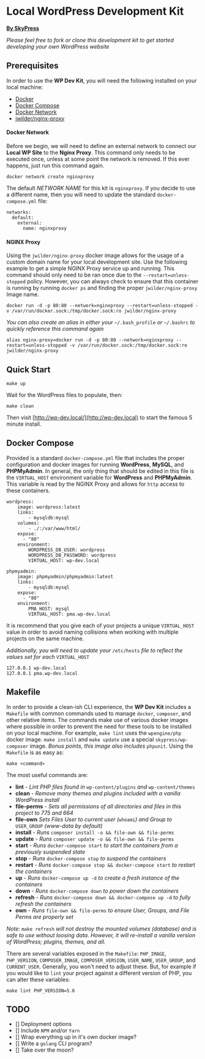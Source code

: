 # Local WordPress Development Kit
[**By SkyPress**](https://skypress.io)

_Please feel free to fork or clone this development kit to get started developing your own WordPress website_

## Prerequisites
In order to use the **WP Dev Kit**, you will need the following installed on your local machine:

* [Docker](https://docs.docker.com/install/)
* [Docker Compose](https://docs.docker.com/compose/install/)
* [Docker Network](https://docs.docker.com/engine/reference/commandline/network/)
* [jwilder/nginx-proxy](https://github.com/jwilder/nginx-proxy)

#### Docker Network
Before we begin, we will need to define an external network to connect our **Local WP Site** to the **Nginx Proxy**. This command only needs to be executed once, unless at some point the network is removed. If this ever happens, just run this command again.

```
docker network create nginxproxy
```

The default _NETWORK NAME_ for this kit is `nginxproxy`. If you decide to use a different name, then you will need to update the standard `docker-compose.yml` file:

```
networks:
  default:
    external:
      name: nginxproxy
```

#### NGINX Proxy
Using the `jwilder/nginx-proxy` docker image allows for the usage of a custom domain name for your local development site. Use the following example to get a simple NGINX Proxy service up and running. This command should only need to be ran once due to the `--restart=unless-stopped` policy. However, you can always check to ensure that this container is running by running `docker ps` and finding the proper `jwilder/nginx-proxy` Image name.

```
docker run -d -p 80:80 --network=nginxproxy --restart=unless-stopped -v /var/run/docker.sock:/tmp/docker.sock:ro jwilder/nginx-proxy
```

_You can also create an alias in either your_ `~/.bash_profile` _or_ `~/.bashrc` _to quickly reference this command again_

```
alias nginx-proxy=docker run -d -p 80:80 --network=nginxproxy --restart=unless-stopped -v /var/run/docker.sock:/tmp/docker.sock:ro jwilder/nginx-proxy
```

## Quick Start
```
make up
```
Wait for the WordPress files to populate, then:
```
make clean
```
Then visit [http://wp-dev.local/](http://wp-dev.local) to start the famous 5 minute install.

## Docker Compose
Provided is a standard `docker-compose.yml` file that includes the proper configuration and docker images for running **WordPress**, **MySQL**, and **PHPMyAdmin**. In general, the only thing that should be edited in this file is the `VIRTUAL_HOST` environment variable for **WordPress** and **PHPMyAdmin**. This variable is read by the NGINX Proxy and allows for `http` access to these containers.

```
wordpress:
    image: wordpress:latest
    links:
        - mysqldb:mysql
    volumes:
        - ./:/var/www/html/
    expose:
      - "80"
    environment:
        WORDPRESS_DB_USER: wordpress
        WORDPRESS_DB_PASSWORD: wordpress
        VIRTUAL_HOST: wp-dev.local
```

```
phpmyadmin:
    image: phpmyadmin/phpmyadmin:latest
    links:
        - mysqldb:mysql
    expose:
      - "80"
    environment:
        PMA_HOST: mysql
        VIRTUAL_HOST: pma.wp-dev.local
```

It is recommend that you give each of your projects a unique `VIRTUAL_HOST` value in order to avoid naming collisions when working with multiple projects on the same machine.

_Additionally, you will need to update your_ `/etc/hosts` _file to reflect the values set for each_ `VIRTUAL_HOST`

```
127.0.0.1 wp-dev.local
127.0.0.1 pma.wp-dev.local
```

## Makefile
In order to provide a clean-ish CLI experience, the **WP Dev Kit** includes a `Makefile` with common commands used to manage `docker`, `composer`, and other relative items. The commands make use of various docker images where possible in order to prevent the need for these tools to be installed on your local machine. For example, `make lint` uses the `wpengine/php` docker image. `make install` and `make update` use a special `skypress/wp-composer` image. _Bonus points, this image also includes_ `phpunit`. Using the `Makefile` is as easy as:

```
make <command>
```

The most useful commands are:

* **lint** - _Lint PHP files found in_ `wp-content/plugins` _and_ `wp-content/themes`
* **clean** - _Remove many themes and plugins included with a vanilla WordPress install_
* **file-perms** - _Sets all permissions of all directories and files in this project to 775 and 664_
* **file-own** _Sets Files User to current user (_`whoami`_) and Group to_ `USER_GROUP` _(www-data by default)_
* **install** - _Runs_ `composer install -o && file-own && file-perms`
* **update** - _Runs_ `composer update -o && file-own && file-perms`
* **start** - _Runs_ `docker-compose start` _to start the containers from a previously suspended state_
* **stop** - _Runs_ `docker-compose stop` _to suspend the containers_
* **restart** - _Runs_ `docker-compose stop && docker-compose start` _to restart the containers_
* **up** - _Runs_ `docker-compose up -d` _to create a fresh instance of the containers_
* **down** - _Runs_ `docker-compose down` _to power down the containers_
* **refresh** - _Runs_ `docker-compose down && docker-compose up -d` _to fully refresh the containers_
* **own** - _Runs_ `file-own && file-perms` _to ensure User, Groups, and File Perms are properly set_

_Note:_ `make refresh` _will not destroy the mounted volumes (database) and is safe to use without loosing data. However, it will re-install a vanilla version of WordPress; plugins, themes, and all._

There are several variables exposed in the `Makefile`: `PHP_IMAGE`, `PHP_VERSION`, `COMPOSER_IMAGE`, `COMPOSER_VERSION`, `USER_NAME`, `USER_GROUP`, and `CURRENT_USER`. Generally, you won't need to adjust these. But, for example if you would like to `lint` your project against a different version of PHP, you can alter these variables:

```
make lint PHP_VERSION=5.6
```

## TODO

- [] Deployment options
- [] Include `NPM` and/or `Yarn`
- [] Wrap everything up in it's own docker image?
- [] Write a `golang` CLI program?
- [] Take over the moon?
